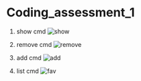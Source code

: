 # Coding_assessment_1

1) show cmd
![show](https://github.com/user-attachments/assets/83d5dd39-bcde-4bc0-9ca8-4eca2ca7a688)

2) remove cmd
![remove](https://github.com/user-attachments/assets/f51b7b9e-7bea-4df2-9870-560d410d16f1)

3) add cmd
![add](https://github.com/user-attachments/assets/15690840-3029-4d99-b2b0-117fac0d9b92)

4) list cmd
![fav](https://github.com/user-attachments/assets/79d48afc-b1ba-442f-bc77-5c966c598a2e)

